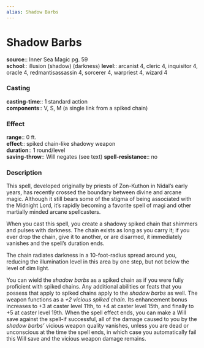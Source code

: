 ```yaml
---
alias: Shadow Barbs
---
```


# Shadow Barbs 

**source**:: Inner Sea Magic pg. 59  
**school**:: illusion (shadow) (darkness)
**level**:: arcanist 4, cleric 4, inquisitor 4, oracle 4, redmantisassassin 4, sorcerer 4, warpriest 4, wizard 4

### Casting 

**casting-time**:: 1 standard action  
**components**:: V, S, M (a single link from a spiked chain)

### Effect 

**range**:: 0 ft.  
**effect**:: spiked chain-like shadowy weapon  
**duration**:: 1 round/level  
**saving-throw**:: Will negates (see text)
**spell-resistance**:: no

### Description 

This spell, developed originally by priests of Zon-Kuthon in Nidal’s early years, has recently crossed the boundary between divine and arcane magic. Although it still bears some of the stigma of being associated with the Midnight Lord, it’s rapidly becoming a favorite spell of magi and other martially minded arcane spellcasters.  
  
When you cast this spell, you create a shadowy spiked chain that shimmers and pulses with darkness. The chain exists as long as you carry it; if you ever drop the chain, give it to another, or are disarmed, it immediately vanishes and the spell’s duration ends.  
  
The chain radiates darkness in a 10-foot-radius spread around you, reducing the illumination level in this area by one step, but not below the level of dim light.  
  
You can wield the *shadow barbs* as a spiked chain as if you were fully proficient with spiked chains. Any additional abilities or feats that you possess that apply to spiked chains apply to the *shadow barbs* as well. The weapon functions as a *+2 vicious spiked chain*. Its enhancement bonus increases to +3 at caster level 11th, to +4 at caster level 15th, and finally to +5 at caster level 19th. When the spell effect ends, you can make a Will save against the spell-if successful, all of the damage caused to you by the *shadow barbs’* vicious weapon quality vanishes, unless you are dead or unconscious at the time the spell ends, in which case you automatically fail this Will save and the vicious weapon damage remains.
